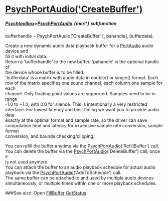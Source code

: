# [PsychPortAudio('CreateBuffer')](PsychPortAudio-CreateBuffer) 
##### [Psychtoolbox](Psychtoolbox)>[PsychPortAudio](PsychPortAudio).{mex*} subfunction

bufferhandle = PsychPortAudio('CreateBuffer' [, pahandle], bufferdata);

Create a new dynamic audio data playback buffer for a [PortAudio](PortAudio) audio device and  
fill it with initial data.  
Return a 'bufferhandle' to the new buffer. 'pahandle' is the optional handle of  
the device whose buffer is to be filled.  
'bufferdata' is a matrix with audio data in double() or single() format. Each  
row of the matrix specifies one sound channel, each column one sample for each  
channel. Only floating point values are supported. Samples need to be in range  
-1.0 to +1.0, with 0.0 for silence. This is intentionally a very restricted  
interface. For lowest latency and best timing we want you to provide audio data  
exactly at the optimal format and sample rate, so the driver can save  
computation time and latency for expensive sample rate conversion, sample format  
conversion, and bounds checking/clipping.  
  
You can refill the buffer anytime via the [PsychPortAudio](PsychPortAudio)('RefillBuffer') call.  
You can delete the buffer via the [PsychPortAudio](PsychPortAudio)('DeleteBuffer') call, once it  
is not used anymore.   
You can attach the buffer to an audio playback schedule for actual audio  
playback via the [PsychPortAudio](PsychPortAudio)('AddToSchedule') call.  
The same buffer can be attached to and used by multiple audio devices  
simultaneously, or multiple times within one or more playback schedules.   


###See also:
Open [FillBuffer](PsychPortAudio-FillBuffer) [GetStatus](PsychPortAudio-GetStatus) 

